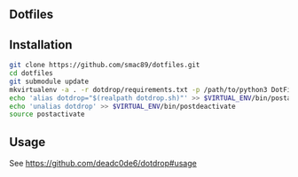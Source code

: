 ## Dotfiles

## Installation

```bash
git clone https://github.com/smac89/dotfiles.git
cd dotfiles
git submodule update
mkvirtualenv -a . -r dotdrop/requirements.txt -p /path/to/python3 DotFiles
echo 'alias dotdrop="$(realpath dotdrop.sh)"' >> $VIRTUAL_ENV/bin/postactivate
echo 'unalias dotdrop' >> $VIRTUAL_ENV/bin/postdeactivate
source postactivate
```

## Usage

See https://github.com/deadc0de6/dotdrop#usage
